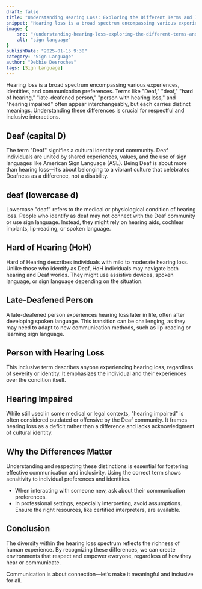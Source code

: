 ```yaml
---
draft: false
title: "Understanding Hearing Loss: Exploring the Different Terms and Identities"
snippet: "Hearing loss is a broad spectrum encompassing various experiences, identities, and communication preferences. Terms like \"Deaf,\" \"deaf,\" \"hard of hearing,\" \"late-deafened person,\" \"person with hearing loss,\" and \"hearing impaired\" often appear interchangeably, but each carries distinct meanings. Understanding these differences is crucial for respectful and inclusive interactions."
image: {
    src: "/understanding-hearing-loss-exploring-the-different-terms-and-identities.png",
    alt: "sign language"
}
publishDate: "2025-01-15 9:30"
category: "Sign Language"
author: "Debbie Desroches"
tags: [Sign Language]
---
```

Hearing loss is a broad spectrum encompassing various experiences, identities, and communication preferences. Terms like "Deaf," "deaf," "hard of hearing," "late-deafened person," "person with hearing loss," and "hearing impaired" often appear interchangeably, but each carries distinct meanings. Understanding these differences is crucial for respectful and inclusive interactions.

## Deaf (capital D)
The term "Deaf" signifies a cultural identity and community. Deaf individuals are united by shared experiences, values, and the use of sign languages like American Sign Language (ASL). Being Deaf is about more than hearing loss—it’s about belonging to a vibrant culture that celebrates Deafness as a difference, not a disability.

## deaf (lowercase d)
Lowercase "deaf" refers to the medical or physiological condition of hearing loss. People who identify as deaf may not connect with the Deaf community or use sign language. Instead, they might rely on hearing aids, cochlear implants, lip-reading, or spoken language.

## Hard of Hearing (HoH)
Hard of Hearing describes individuals with mild to moderate hearing loss. Unlike those who identify as Deaf, HoH individuals may navigate both hearing and Deaf worlds. They might use assistive devices, spoken language, or sign language depending on the situation.

## Late-Deafened Person
A late-deafened person experiences hearing loss later in life, often after developing spoken language. This transition can be challenging, as they may need to adapt to new communication methods, such as lip-reading or learning sign language.

## Person with Hearing Loss
This inclusive term describes anyone experiencing hearing loss, regardless of severity or identity. It emphasizes the individual and their experiences over the condition itself.

## Hearing Impaired
While still used in some medical or legal contexts, "hearing impaired" is often considered outdated or offensive by the Deaf community. It frames hearing loss as a deficit rather than a difference and lacks acknowledgment of cultural identity.

## Why the Differences Matter
Understanding and respecting these distinctions is essential for fostering effective communication and inclusivity. Using the correct term shows sensitivity to individual preferences and identities.

- When interacting with someone new, ask about their communication preferences.
- In professional settings, especially interpreting, avoid assumptions. Ensure the right resources, like certified interpreters, are available.

## Conclusion
The diversity within the hearing loss spectrum reflects the richness of human experience. By recognizing these differences, we can create environments that respect and empower everyone, regardless of how they hear or communicate.

Communication is about connection—let’s make it meaningful and inclusive for all.